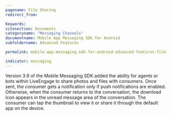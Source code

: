 ```yaml
---
pagename: File Sharing
redirect_from:

Keywords:
sitesection: Documents
categoryname: "Messaging Channels"
documentname: Mobile App Messaging SDK for Android
subfoldername: Advanced Features

permalink: mobile-app-messaging-sdk-for-android-advanced-features-file-sharing.html

indicator: messaging
---
```


Version 3.9 of the Mobile Messaging SDK added the ability for agents or bots within LiveEngage to share photos and files with consumers. Once sent, the consumer gets a notification only if push notifications are enabled. Otherwise, when the consumer returns to the conversation, the download icon appears in the unread message area of the conversation. The consumer can tap the thumbnail to view it or share it through the default app on the device. 
